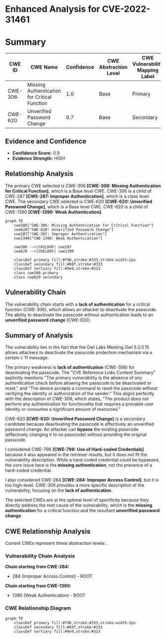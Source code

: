 # Enhanced Analysis for CVE-2022-31461

# Summary
| CWE ID | CWE Name | Confidence | CWE Abstraction Level | CWE Vulnerability Mapping Label | CWE-Vulnerability Mapping Notes |
|---|---|---|---|---|---|
| CWE-306 | Missing Authentication for Critical Function | 1.0 | Base | Primary | Allowed |
| CWE-620 | Unverified Password Change | 0.7 | Base | Secondary | Allowed |

## Evidence and Confidence

*   **Confidence Score:** 0.9
*   **Evidence Strength:** HIGH

## Relationship Analysis
The primary CWE selected is CWE-306 **[CWE-306: Missing Authentication for Critical Function]**, which is a Base level CWE. CWE-306 is a child of CWE-287 **[CWE-287: Improper Authentication]**, which is a class level CWE. The secondary CWE selected is CWE-620 **[CWE-620: Unverified Password Change]**, which is a Base level CWE. CWE-620 is a child of CWE-1390 **[CWE-1390: Weak Authentication]**.

```mermaid
graph TD
    cwe306["CWE-306: Missing Authentication for Critical Function"]
    cwe620["CWE-620: Unverified Password Change"]
    cwe287["CWE-287: Improper Authentication"]
    cwe1390["CWE-1390: Weak Authentication"]

    cwe306 -->|CHILDOF| cwe287
    cwe620 -->|CHILDOF| cwe1390

    classDef primary fill:#f96,stroke:#333,stroke-width:2px
    classDef secondary fill:#69f,stroke:#333
    classDef tertiary fill:#9e9,stroke:#333
    class cwe306 primary
    class cwe620 secondary
```

## Vulnerability Chain
The vulnerability chain starts with a **lack of authentication** for a critical function (CWE-306), which allows an attacker to deactivate the passcode. The ability to deactivate the passcode without authentication leads to an **unverified password change** (CWE-620).

## Summary of Analysis
The vulnerability lies in the fact that the Owl Labs Meeting Owl 5.2.0.15 allows attackers to deactivate the passcode protection mechanism via a certain c 11 message.

The primary weakness is **lack of authentication** (CWE-306) for deactivating the passcode. The "CVE Reference Links Content Summary" explicitly mentions "The primary vulnerability is the absence of any authentication check before allowing the passcode to be deactivated or reset." and "The device accepts a command to reset the passcode without verifying the identity or authorization of the sender." This aligns perfectly with the description of CWE-306, which states, "The product does not perform any authentication for functionality that requires a provable user identity or consumes a significant amount of resources."

CWE-620 **[CWE-620: Unverified Password Change]** is a secondary candidate because deactivating the passcode is effectively an unverified password change. An attacker can **bypass** the existing passcode (effectively changing it to no passcode) without providing the original passcode.

I considered CWE-798 **[CWE-798: Use of Hard-coded Credentials]** because it also appeared in the retriever results, but it does not fit the vulnerability description. While a hard-coded credential *could* be bypassed, the core issue here is the **missing authentication**, not the presence of a hard-coded credential.

I also considered CWE-284 **[CWE-284: Improper Access Control]**, but it is too high-level. CWE-306 provides a more specific description of the vulnerability, focusing on the **lack of authentication**.

The selected CWEs are at the optimal level of specificity because they directly address the root cause of the vulnerability, which is the **missing authentication** for a critical function and the resultant **unverified password change**.


## CWE Relationship Analysis

Current CWEs represent these abstraction levels: .


### Vulnerability Chain Analysis

**Chain starting from CWE-284:**
- 284 (Improper Access Control) - ROOT


**Chain starting from CWE-1390:**
- 1390 (Weak Authentication) - ROOT



### CWE Relationship Diagram

```mermaid
graph TD
    classDef primary fill:#f96,stroke:#333,stroke-width:2px
    classDef secondary fill:#69f,stroke:#333
    classDef tertiary fill:#9e9,stroke:#333
```
